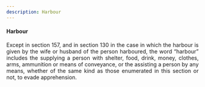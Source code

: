 ```yaml
---
description: Harbour
---
```


#### Harbour
<div style="text-align: justify">

Except in section 157, and in section 130 in the case in which the harbour is given by the wife or husband of the person harboured, the word “harbour” includes the supplying a person with shelter, food, drink, money, clothes, arms, ammunition or means of conveyance, or the assisting a person by any means, whether of the same kind as those enumerated in this section or not, to evade apprehension.

</div>
